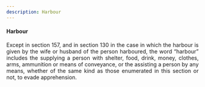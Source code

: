 ```yaml
---
description: Harbour
---
```


#### Harbour
<div style="text-align: justify">

Except in section 157, and in section 130 in the case in which the harbour is given by the wife or husband of the person harboured, the word “harbour” includes the supplying a person with shelter, food, drink, money, clothes, arms, ammunition or means of conveyance, or the assisting a person by any means, whether of the same kind as those enumerated in this section or not, to evade apprehension.

</div>
